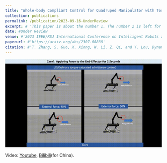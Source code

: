 ```yaml
---
title: "Whole-body Compliant Control for Quadruped Manipulator with Torque Saturation"
collection: publications
permalink: /publication/2023-09-16-UnderReview
excerpt: # 'This paper is about the number 1. The number 2 is left for future work.'
date: #Under Review
venue: #'2023 IEEE/RSJ International Conference on Intelligent Robots and Systems (IROS)'
paperurl: #'https://arxiv.org/abs/2307.08838'
citation: #'T. Zhang, S. Guo, X. Xiong, W. Li, Z. Qi, and Y. Lou, Dynamic Object Tracking for Quadruped Manipulator with Spherical Image-Based Approach. arXiv preprint arXiv:2307.08838.'
---
```


![compliant](..\images\publication\compliant.gif)

Video: [Youtube](https://youtu.be/Nr3L5tknHOY), [Bilibili](https://www.bilibili.com/video/BV1Au411c7Re)(for China).
